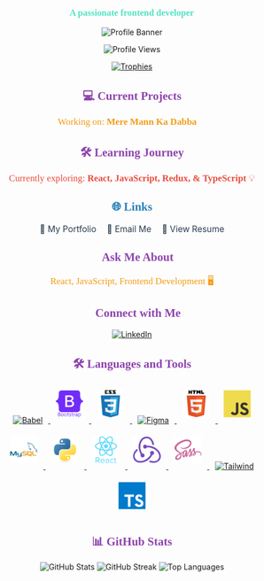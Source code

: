 <link rel="preconnect" href="https://fonts.googleapis.com">
<link rel="preconnect" href="https://fonts.gstatic.com" crossorigin>
<link href="https://fonts.googleapis.com/css2?family=Edu+AU+VIC+WA+NT+Guides:wght@400..700&display=swap" rel="stylesheet">

<!-- Profile Banner -->
<h3 align="center" style="color: #50E3C2; font-family: 'Edu AU VIC WA NT Guides', cursive; font-weight: 600; margin-top: 5px;">
  👨‍💻 A passionate frontend developer 👨‍💻
</h3>

<p align="center">
  <img src="https://capsule-render.vercel.app/api?type=waving&height=200&text=Sumit%20Kumar%20Sahani&fontAlignY=40&color=gradient" alt="Profile Banner" />
</p>

<p align="center">
  <img src="https://komarev.com/ghpvc/?username=sumitsahani&label=Profile%20views&color=0e75b6&style=flat" alt="Profile Views" />
</p>

<p align="center">
  <a href="https://github.com/ryo-ma/github-profile-trophy">
    <img src="https://github-profile-trophy.vercel.app/?username=sumitsahani&theme=dracula&margin-w=15&margin-h=15" alt="Trophies" />
  </a>
</p>

<!-- Current Endeavors -->
<h2 align="center" style="color: #8E44AD; font-family: 'Edu AU VIC WA NT Guides', cursive; font-weight: 700;">💻 Current Projects</h2>
<p align="center" style="font-size: 1.2em; color: #F39C12; font-family: 'Edu AU VIC WA NT Guides', cursive; font-weight: 400;">
  Working on: <strong>Mere Mann Ka Dabba</strong> 🚀
</p>

<!-- Learning Journey -->
<h2 align="center" style="color: #8E44AD; font-family: 'Edu AU VIC WA NT Guides', cursive; font-weight: 700;">🛠️ Learning Journey</h2>
<p align="center" style="font-size: 1.2em; color: #E74C3C; font-family: 'Edu AU VIC WA NT Guides', cursive; font-weight: 400;">
  Currently exploring: <strong>React, JavaScript, Redux, & TypeScript</strong> 💡
</p>

<!-- Links -->
<h2 align="center" style="color: #2980B9; font-family: 'Edu AU VIC WA NT Guides', cursive; font-weight: 700;">🌐 Links</h2>
<p align="center">
  <a href="https://zen-euclid-538d4c.netlify.app/" style="text-decoration: none; color: #2C3E50; font-size: 1.1em; margin-right: 15px;">🔗 My Portfolio</a> 
  <a href="mailto:sumitsahani.1855@gmail.com" style="text-decoration: none; color: #2C3E50; font-size: 1.1em; margin-right: 15px;">📧 Email Me</a> 
  <a href="https://zen-euclid-538d4c.netlify.app/" style="text-decoration: none; color: #2C3E50; font-size: 1.1em;">📄 View Resume</a>
</p>

<!-- Ask Me About -->
<h2 align="center" style="color: #8E44AD; font-family: 'Edu AU VIC WA NT Guides', cursive; font-weight: 700;">💬 Ask Me About</h2>
<p align="center" style="font-size: 1.2em; color: #F39C12; font-family: 'Edu AU VIC WA NT Guides', cursive; font-weight: 400;">
  React, JavaScript, Frontend Development 🖥️
</p>

<!-- Connect with Me -->
<h2 align="center" style="color: #8E44AD; font-family: 'Edu AU VIC WA NT Guides', cursive; font-weight: 700;">🔗 Connect with Me</h2>
<p align="center">
  <a href="https://www.linkedin.com/in/sumit-sahani139/" target="_blank">
    <img src="https://raw.githubusercontent.com/rahuldkjain/github-profile-readme-generator/master/src/images/icons/Social/linked-in-alt.svg" alt="LinkedIn" height="40" width="40" style="margin: 0 10px;" />
  </a>
</p>

<!-- Languages and Tools -->
<h2 align="center" style="color: #8E44AD; font-family: 'Edu AU VIC WA NT Guides', cursive; font-weight: 700;">🛠️ Languages and Tools</h2>
<p align="center">
  <a href="https://babeljs.io/" target="_blank">
    <img src="https://www.vectorlogo.zone/logos/babeljs/babeljs-icon.svg" alt="Babel" width="50" height="50" style="margin: 10px;" />
  </a>
  <a href="https://getbootstrap.com" target="_blank">
    <img src="https://raw.githubusercontent.com/devicons/devicon/master/icons/bootstrap/bootstrap-plain-wordmark.svg" alt="Bootstrap" width="50" height="50" style="margin: 10px;" />
  </a>
  <a href="https://www.w3schools.com/css/" target="_blank">
    <img src="https://raw.githubusercontent.com/devicons/devicon/master/icons/css3/css3-original-wordmark.svg" alt="CSS3" width="50" height="50" style="margin: 10px;" />
  </a>
  <a href="https://www.figma.com/" target="_blank">
    <img src="https://www.vectorlogo.zone/logos/figma/figma-icon.svg" alt="Figma" width="50" height="50" style="margin: 10px;" />
  </a>
  <a href="https://www.w3.org/html/" target="_blank">
    <img src="https://raw.githubusercontent.com/devicons/devicon/master/icons/html5/html5-original-wordmark.svg" alt="HTML5" width="50" height="50" style="margin: 10px;" />
  </a>
  <a href="https://developer.mozilla.org/en-US/docs/Web/JavaScript" target="_blank">
    <img src="https://raw.githubusercontent.com/devicons/devicon/master/icons/javascript/javascript-original.svg" alt="JavaScript" width="50" height="50" style="margin: 10px;" />
  </a>
  <a href="https://www.mysql.com/" target="_blank">
    <img src="https://raw.githubusercontent.com/devicons/devicon/master/icons/mysql/mysql-original-wordmark.svg" alt="MySQL" width="50" height="50" style="margin: 10px;" />
  </a>
  <a href="https://www.python.org" target="_blank">
    <img src="https://raw.githubusercontent.com/devicons/devicon/master/icons/python/python-original.svg" alt="Python" width="50" height="50" style="margin: 10px;" />
  </a>
  <a href="https://reactjs.org/" target="_blank">
    <img src="https://raw.githubusercontent.com/devicons/devicon/master/icons/react/react-original-wordmark.svg" alt="React" width="50" height="50" style="margin: 10px;" />
  </a>
  <a href="https://redux.js.org" target="_blank">
    <img src="https://raw.githubusercontent.com/devicons/devicon/master/icons/redux/redux-original.svg" alt="Redux" width="50" height="50" style="margin: 10px;" />
  </a>
  <a href="https://sass-lang.com" target="_blank">
    <img src="https://raw.githubusercontent.com/devicons/devicon/master/icons/sass/sass-original.svg" alt="SASS" width="50" height="50" style="margin: 10px;" />
  </a>
  <a href="https://tailwindcss.com/" target="_blank">
    <img src="https://www.vectorlogo.zone/logos/tailwindcss/tailwindcss-icon.svg" alt="Tailwind" width="50" height="50" style="margin: 10px;" />
  </a>
  <a href="https://www.typescriptlang.org/" target="_blank">
    <img src="https://raw.githubusercontent.com/devicons/devicon/master/icons/typescript/typescript-original.svg" alt="TypeScript" width="50" height="50" style="margin: 10px;" />
  </a>
</p>

<!-- GitHub Stats -->
<h2 align="center" style="color: #8E44AD; font-family: 'Edu AU VIC WA NT Guides', cursive; font-weight: 700;">📊 GitHub Stats</h2>
<div align="center">
  <img src="https://github-readme-stats.vercel.app/api?username=sumitsahani&show_icons=true&locale=en&theme=radical" alt="GitHub Stats" />
  <img src="https://github-readme-streak-stats.herokuapp.com/?user=sumitsahani&theme=radical" alt="GitHub Streak" />
  <img src="https://github-readme-stats.vercel.app/api/top-langs?username=sumitsahani&show_icons=true&locale=en&layout=compact&theme=radical" alt="Top Languages" />
</div>
